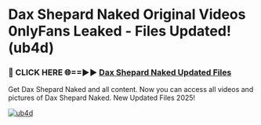 # Dax Shepard Naked Original Videos 0nlyFans Leaked - Files Updated! (ub4d)

<h3>🔴 CLICK HERE 🌐==►► <a href="https://tinyurl.com/up5wt9bj" rel="nofollow">Dax Shepard Naked Updated Files</a></h3>

Get Dax Shepard Naked and all content. Now you can access all videos and pictures of Dax Shepard Naked. New Updated Files 2025!

[![ub4d](https://i.imgur.com/ABiUzMV.gif)](https://tinyurl.com/up5wt9bj)
